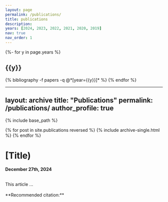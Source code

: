 ```yaml
---
layout: page
permalink: /publications/
title: publications
description: 
years: [2024, 2023, 2022, 2021, 2020, 2019]
nav: true
nav_order: 1
---
```

<!-- _pages/publications.md -->
<div class="publications">

{%- for y in page.years %}
  <h2 class="year">{{y}}</h2>
  {% bibliography -f papers -q @*[year={{y}}]* %}
{% endfor %}

</div>

---
layout: archive
title: "Publications"
permalink: /publications/
author_profile: true
---
<!--
 {% if site.author.googlescholar %}
  <div class="wordwrap">You can also find my articles on <a href="{{site.author.googlescholar}}">my Google Scholar profile</a>.</div>
 {% endif %}
-->

{% include base_path %}

{% for post in site.publications reversed %}
  {% include archive-single.html %}
{% endfor %}

[Title)
======
**December 27th, 2024**
<div style="text-align: center;">
</div>
<br>
This article ...
<br>
<br>
**Recommended citation:**
<br>
